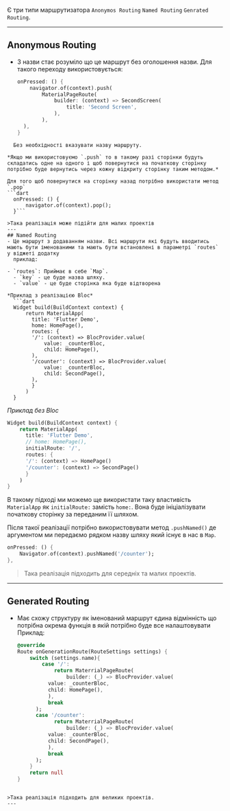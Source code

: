 Є три типи маршрутизатора `Anonymos Routing` `Named Routing` `Genrated Routing`.

---
## Anonymous Routing
- З назви стає розуміло що це маршрут без оголошення назви. Для такого переходу використовується:
  ```dart
  onPressed: () {
	  navigator.of(context).push(
		  MaterialPageRoute(
			  builder: (context) => SecondScreen(
				  title: 'Second Screen',
			  ),
		  ),
	),
  }
```
  Без необхідності вказувати назву маршруту.

*Якщо ми використовуємо `.push` то в такому разі сторінки будуть складатись одне на одного і щоб повернутися на початкову сторінку потрібно буде вернутись через кожну відкриту сторінку таким методом.*

Для того щоб повернутися на сторінку назад потрібно використати метод `.pop`
```dart
  onPressed: () {
	  navigator.of(context).pop();
  }```

>Така реалізація може підійти для малих проектів
---
## Named Routing
- Це маршрут з додаванням назви. Всі маршрути які будуть вводитись мають бути іменованими та мають бути встановлені в параметрі `routes` у віджеті додатку
  приклад: 

- `routes`: Приймає в себе `Map`. 
  - `key` - це буде назва шляху.
  - `value` - це буде сторінка яка буде відтворена

*Приклад з реалізацією Bloc*
  ```dart
  Widget build(BuildContext context) {
	  return MaterialApp(
		title: 'Flutter Demo',
		home: HomePage(),
		routes: {
		'/': (context) => BlocProvider.value(
			value: _counterBloc,
			child: HomePage(),
		),
		'/counter': (context) => BlocProvider.value(
			value: _counterBloc,
			child: SecondPage(),
		),
		}	  
	  )
  }
```
*Приклад без Bloc*
  ```dart
  Widget build(BuildContext context) {
	  return MaterialApp(
		title: 'Flutter Demo',
		// home: HomePage(),
		initialRoute: '/',
		routes: {
		'/': (context) => HomePage()
		'/counter': (context) => SecondPage()
		}	  
	  )
  }
```

В такому підході ми можемо ще використати таку властивість `MaterialApp` як `initialRoute:` замість `home:`. Вона буде ініціалізувати початкову сторінку за переданим її шляхом.

Після такої реалізації потрібно використовувати метод `.pushNamed()` де аргументом ми передаємо рядком назву шляху який існує в нас в `Map`.

```dart
onPressed: () {
	Navigator.of(context).pushNamed('/counter');
},
```

>Така реалізація підходить для середніх та малих проектів.
---
## Generated Routing 
- Має схожу структуру як іменований маршрут єдина відмінність що потрібна окрема функція в якій потрібно буде все налаштовувати 
  Приклад:
  ```dart
  @override
  Route onGenerationRoute(RouteSettings settings) {
	  switch (settings.name){
		  case '/':
			  return MaterrialPageRoute(
				  builder: (_) => BlocProvider.value(
			value: _counterBloc,
			child: HomePage(),
			),
			break
		);
		case '/counter':
			  return MaterrialPageRoute(
				  builder: (_) => BlocProvider.value(
			value: _counterBloc,
			child: SecondPage(),
			),
			break
		);
	  }
	  return null
  }
```

>Така реалізація підходить для великих проектів.
---